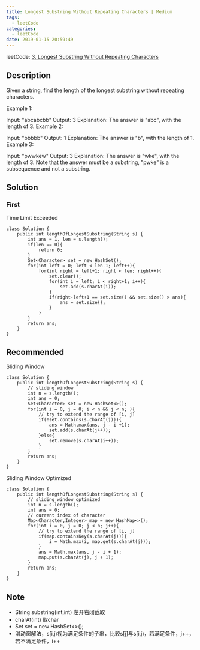 ```yaml
---
title: Longest Substring Without Repeating Characters | Medium
tags:
  - leetCode
categories:
  - leetCode
date: 2019-01-15 20:59:49
---
```

leetCode: [3. Longest Substring Without Repeating Characters](https://leetcode.com/problems/longest-substring-without-repeating-characters/)

## Description
Given a string, find the length of the longest substring without repeating characters.

Example 1:

Input: "abcabcbb"
Output: 3 
Explanation: The answer is "abc", with the length of 3. 
Example 2:

Input: "bbbbb"
Output: 1
Explanation: The answer is "b", with the length of 1.
Example 3:

Input: "pwwkew"
Output: 3
Explanation: The answer is "wke", with the length of 3. 
             Note that the answer must be a substring, "pwke" is a subsequence and not a substring.

## Solution

### First
Time Limit Exceeded

```
class Solution {
    public int lengthOfLongestSubstring(String s) {
        int ans = 1, len = s.length();
        if(len == 0){
            return 0;
        }
        Set<Character> set = new HashSet();
        for(int left = 0; left < len-1; left++){
            for(int right = left+1; right < len; right++){
                set.clear();
                for(int i = left; i < right+1; i++){
                    set.add(s.charAt(i));
                }            
                if(right-left+1 == set.size() && set.size() > ans){
                    ans = set.size();
                }
            }
        }
        return ans;        
    }
}

```

## Recommended

Sliding Window
```
class Solution {
    public int lengthOfLongestSubstring(String s) {
        // sliding window
        int n = s.length();
        int ans = 0;
        Set<Character> set = new HashSet<>();
        for(int i = 0, j = 0; i < n && j < n; ){
            // try to extend the range of [i, j]
            if(!set.contains(s.charAt(j))){
                ans = Math.max(ans, j - i +1);
                set.add(s.charAt(j++));
            }else{
                set.remove(s.charAt(i++));
            }
        }
        return ans;
    }
}
```

Sliding Window Optimized
```
class Solution {
    public int lengthOfLongestSubstring(String s) {
        // sliding window optimized
        int n = s.length();
        int ans = 0;
        // current index of character
        Map<Character,Integer> map = new HashMap<>();
        for(int i = 0, j = 0; j < n; j++){
            // try to extend the range of [i, j]
            if(map.containsKey(s.charAt(j))){
                i = Math.max(i, map.get(s.charAt(j)));
            }
            ans = Math.max(ans, j - i + 1);
            map.put(s.charAt(j), j + 1);
        }
        return ans;
    }
}
```

## Note
* String substring(int,int) 左开右闭截取
* charAt(int) 取char
* Set<Character> set = new HashSet<>();
* 滑动窗解法，s[i,j)视为满足条件的子串，比较s[j]与s[i,j)，若满足条件，j++，若不满足条件，i++
